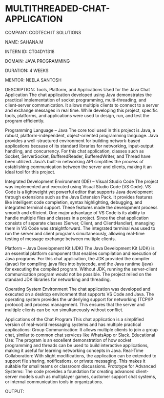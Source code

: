 # MULTITHREADED-CHAT-APPLICATION

COMPANY: CODTECH IT SOLUTIONS

NAME: SAHANA.M

INTERN ID: CT04DY1318

DOMAIN: JAVA PROGRAMMING

DURATION: 4 WEEKS

MENTOR: NEELA SANTOSH

DESCRIPTION: Tools, Platform, and Applications Used for the Java Chat Application The chat application developed using Java demonstrates the practical implementation of socket programming, multi-threading, and client-server communication. It allows multiple clients to connect to a server and exchange messages in real time. While developing this project, specific tools, platforms, and applications were used to design, run, and test the program efficiently.

Programming Language – Java The core tool used in this project is Java, a robust, platform-independent, object-oriented programming language. Java provides a well-structured environment for building network-based applications because of its standard libraries for networking, input-output handling, and concurrency. For this chat application, classes such as Socket, ServerSocket, BufferedReader, BufferedWriter, and Thread have been utilized. Java’s built-in networking API simplifies the process of establishing communication between the server and clients, making it an ideal tool for this project.

Integrated Development Environment (IDE) – Visual Studio Code The project was implemented and executed using Visual Studio Code (VS Code). VS Code is a lightweight yet powerful editor that supports Java development through extensions such as the Java Extension Pack. It provides features like intelligent code completion, syntax highlighting, debugging, and integrated terminal support. These features made the development process smooth and efficient. One major advantage of VS Code is its ability to handle multiple files and classes in a project. Since the chat application consists of separate classes (Server, Client, and ClientHandler), managing them in VS Code was straightforward. The integrated terminal was used to run the server and client programs simultaneously, allowing real-time testing of message exchange between multiple clients.

Platform – Java Development Kit (JDK) The Java Development Kit (JDK) is an essential platform component that enables compilation and execution of Java programs. For this chat application, the JDK provided the compiler (javac) for compiling .java files into bytecode, and the Java runtime (java) for executing the compiled program. Without JDK, running the server-client communication program would not be possible. The project relied on the standard JDK libraries for networking and threading.

Operating System Environment The chat application was developed and executed on a desktop environment that supports VS Code and Java. The operating system provides the underlying support for networking (TCP/IP protocol) and process management. This ensures that the server and multiple clients can be run simultaneously without conflict.

Applications of the Chat Program This chat application is a simplified version of real-world messaging systems and has multiple practical applications: Group Communication: It allows multiple clients to join a group chat, similar to common chat services like WhatsApp or Slack. Educational Use: The program is an excellent demonstration of how socket programming and threads can be used to build interactive applications, making it useful for learning networking concepts in Java. Real-Time Collaboration: With slight modifications, the application can be extended to support file sharing, notifications, or private messaging. This makes it suitable for small teams or classroom discussions. Prototype for Advanced Systems: The code provides a foundation for creating advanced client-server models such as multiplayer games, customer support chat systems, or internal communication tools in organizations.

OUTPUT:

